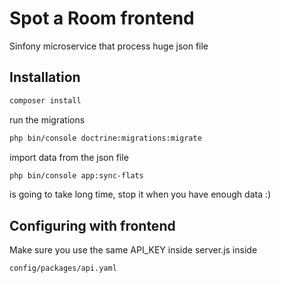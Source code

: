 # Spot a Room frontend

Sinfony microservice that process huge json file
## Installation

```bash
composer install
```
run the migrations

```bash
php bin/console doctrine:migrations:migrate
```

import data from the json file

```bash
php bin/console app:sync-flats 
```
is going to take long time, stop it when you have enough data :)

## Configuring with frontend 

Make sure you use the same API_KEY inside server.js inside

```bash
config/packages/api.yaml
```
